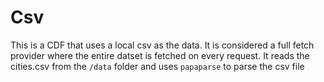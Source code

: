 # Csv 
This is a CDF that uses a local csv as the data. It is considered a full fetch provider where the entire datset is fetched on every request. It reads the cities.csv from the `/data` folder and uses `papaparse` to parse the csv file 